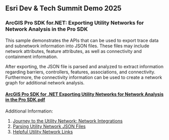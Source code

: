 ## Esri Dev & Tech Summit Demo 2025
### ArcGIS Pro SDK for.NET: Exporting Utility Networks for Network Analysis in the Pro SDK

This sample demonstrates the APIs that can be used to export trace data and subnetwork information into JSON files. 
These files may include network attributes, feature attributes, as well as connectivity and containment information.

After exporting, the JSON file is parsed and analyzed to extract information regarding barriers, controllers, features, 
associations, and connectivity. Furthermore, the connectivity information can be used to create a network graph for additional network analysis.

#### [ArcGIS Pro SDK for .NET Exporting Utility Networks for Network Analysis in the Pro SDK.pdf](https://github.com/EsriDevEvents/Exporting-Utility-Networks-for-Network-Analysis-in-the-Pro-SDK-2025/blob/main/ArcGIS%20Pro%20SDK%20for%20.NET%20Exporting%20Utility%20Networks%20for%20Network%20Analysis%20in%20the%20Pro%20SDK.pdf)

Additional Information:
1. [Journey to the Utility Network: Network Integrations](https://www.esri.com/arcgis-blog/products/utility-network/electric-gas/utility-network-journey-network-integrations/)
1. [Parsing Utility Network JSON Files](https://community.esri.com/t5/arcgis-utility-network-documents/parsing-utility-network-json-files/ta-p/1314718/jump-to/first-unread-message)
1. [Helpful Utility Network Links](https://community.esri.com/t5/arcgis-utility-network-documents/helpful-utility-network-links/ta-p/1189472)

